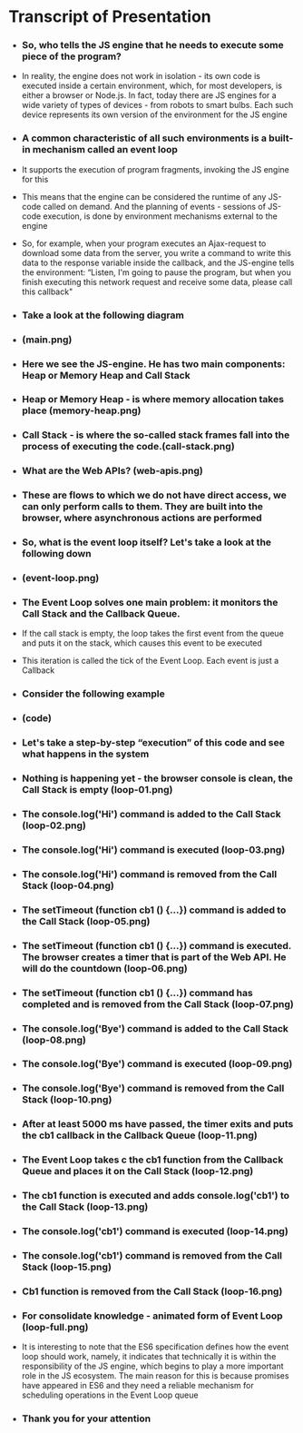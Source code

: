 # Transcript of Presentation

- ### So, who tells the JS engine that he needs to execute some piece of the program?

- In reality, the engine does not work in isolation - its own code is executed inside a certain environment, which, for most developers, is either a browser or Node.js. In fact, today there are JS engines for a wide variety of types of devices - from robots to smart bulbs. Each such device represents its own version of the environment for the JS engine

- ### A common characteristic of all such environments is a built-in mechanism called an event loop

- It supports the execution of program fragments, invoking the JS engine for this

- This means that the engine can be considered the runtime of any JS-code called on demand. And the planning of events - sessions of JS-code execution, is done by environment mechanisms external to the engine

- So, for example, when your program executes an Ajax-request to download some data from the server, you write a command to write this data to the response variable inside the callback, and the JS-engine tells the environment: “Listen, I'm going to pause the program, but when you finish executing this network request and receive some data, please call this callback"

- ### Take a look at the following diagram

- ### (main.png)

- ### Here we see the JS-engine. He has two main components: Heap or Memory Heap and Call Stack

- ### Heap or Memory Heap - is where memory allocation takes place (memory-heap.png)

- ### Call Stack - is where the so-called stack frames fall into the process of executing the code.(call-stack.png)

- ### What are the Web APIs? (web-apis.png)

- ### These are flows to which we do not have direct access, we can only perform calls to them. They are built into the browser, where asynchronous actions are performed

- ### So, what is the event loop itself? Let's take a look at the following down

- ### (event-loop.png)

- ### The Event Loop solves one main problem: it monitors the Call Stack and the Callback Queue.

- If the call stack is empty, the loop takes the first event from the queue and puts it on the stack, which causes this event to be executed

- This iteration is called the tick of the Event Loop. Each event is just a Callback

- ### Consider the following example

- ### (code)

- ### Let's take a step-by-step “execution” of this code and see what happens in the system

- ### Nothing is happening yet - the browser console is clean, the Call Stack is empty (loop-01.png)

- ### The console.log('Hi') command is added to the Call Stack (loop-02.png)

- ### The console.log('Hi') command is executed (loop-03.png)

- ### The console.log('Hi') command is removed from the Call Stack (loop-04.png)

- ### The setTimeout (function cb1 () {...}) command is added to the Call Stack (loop-05.png)

- ### The setTimeout (function cb1 () {...}) command is executed. The browser creates a timer that is part of the Web API. He will do the countdown (loop-06.png)

- ### The setTimeout (function cb1 () {...}) command has completed and is removed from the Call Stack (loop-07.png)

- ### The console.log('Bye') command is added to the Call Stack (loop-08.png)

- ### The console.log('Bye') command is executed (loop-09.png)

- ### The console.log('Bye') command is removed from the Call Stack (loop-10.png)

- ### After at least 5000 ms have passed, the timer exits and puts the cb1 callback in the Callback Queue (loop-11.png)

- ### The Event Loop takes c the cb1 function from the Callback Queue and places it on the Call Stack (loop-12.png)

- ### The cb1 function is executed and adds console.log('cb1') to the Call Stack (loop-13.png)

- ### The console.log('cb1') command is executed (loop-14.png)

- ### The console.log('cb1') command is removed from the Call Stack (loop-15.png)

- ### Cb1 function is removed from the Call Stack (loop-16.png)

- ### For consolidate knowledge - animated form of Event Loop (loop-full.png)

- It is interesting to note that the ES6 specification defines how the event loop should work, namely, it indicates that technically it is within the responsibility of the JS engine, which begins to play a more important role in the JS ecosystem. The main reason for this is because promises have appeared in ES6 and they need a reliable mechanism for scheduling operations in the Event Loop queue

- ### Thank you for your attention
